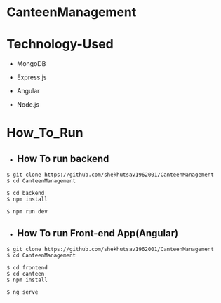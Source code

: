 # CanteenManagement

# Technology-Used

- MongoDB

- Express.js
- Angular
- Node.js


# How_To_Run

- ## How To run backend 

```
$ git clone https://github.com/shekhutsav1962001/CanteenManagement
$ cd CanteenManagement

$ cd backend
$ npm install

$ npm run dev
```

- ## How To run Front-end App(Angular)

```
$ git clone https://github.com/shekhutsav1962001/CanteenManagement
$ cd CanteenManagement

$ cd frontend
$ cd canteen
$ npm install

$ ng serve 
```
